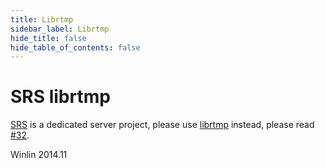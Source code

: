 ```yaml
---
title: Librtmp
sidebar_label: Librtmp
hide_title: false
hide_table_of_contents: false
---
```


# SRS librtmp

[SRS](https://github.com/ossrs/srs) is a dedicated server project,
please use [librtmp](https://github.com/ossrs/librtmp) instead,
please read [#32](https://github.com/ossrs/srs-librtmp/issues/32).

Winlin 2014.11